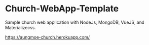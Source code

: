 # Church-WebApp-Template
Sample church web application with NodeJs, MongoDB, VueJS, and Materializecss. 

https://aungmoe-church.herokuapp.com/ 
